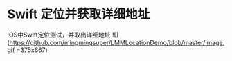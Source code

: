 # Swift 定位并获取详细地址
IOS中Swift定位测试，并取出详细地址
![](https://github.com/mingmingsuper/LMMLocationDemo/blob/master/image.gif =375x667)
